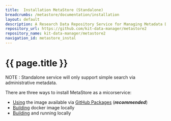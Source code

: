 ```yaml
---
title:  Installation MetaStore (Standalone)
breadcrumbs: /metastore/documentation/installation
layout: default
description: A Research Data Repository Service for Managing Metadata Documents based on JSON or XML.
repository_url: https://github.com/kit-data-manager/metastore2
repository_name: kit-data-manager/metastore2
navigation_id: metastore_instal
---
```


# {{ page.title }} 
NOTE
: Standalone service will only support simple search via administrative metadata.

There are three ways to install MetaStore as a micorservice:
- [Using](installation-via-gitHub.html) the image available via [GitHub Packages](https://github.com/orgs/kit-data-manager/packages?repo_name=metastore2) (***recommended***)
- [Building](build-docker-container.html) docker image locally
- [Building](local-installation.html) and running locally
